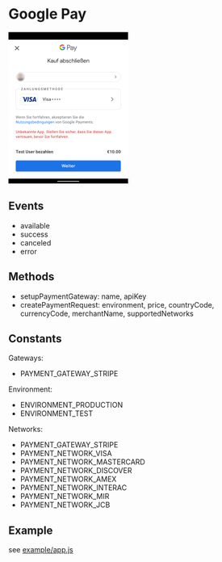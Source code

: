 # Google Pay

<img src="screen.png"/>

## Events
* available
* success
* canceled
* error

## Methods
* setupPaymentGateway: name, apiKey
* createPaymentRequest: environment, price, countryCode, currencyCode, merchantName, supportedNetworks

## Constants
Gateways:
* PAYMENT_GATEWAY_STRIPE

Environment:
* ENVIRONMENT_PRODUCTION
* ENVIRONMENT_TEST

Networks:
* PAYMENT_GATEWAY_STRIPE
* PAYMENT_NETWORK_VISA
* PAYMENT_NETWORK_MASTERCARD
* PAYMENT_NETWORK_DISCOVER
* PAYMENT_NETWORK_AMEX
* PAYMENT_NETWORK_INTERAC
* PAYMENT_NETWORK_MIR
* PAYMENT_NETWORK_JCB

## Example

see <a href="./example/app.js">example/app.js</a>
